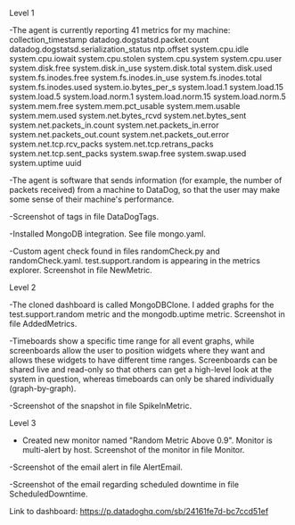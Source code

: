 Level 1

-The agent is currently reporting 41 metrics for my machine:
collection_timestamp
datadog.dogstatsd.packet.count
datadog.dogstatsd.serialization_status
ntp.offset
system.cpu.idle
system.cpu.iowait
system.cpu.stolen
system.cpu.system
system.cpu.user
system.disk.free
system.disk.in_use
system.disk.total
system.disk.used
system.fs.inodes.free
system.fs.inodes.in_use
system.fs.inodes.total
system.fs.inodes.used
system.io.bytes_per_s
system.load.1
system.load.15
system.load.5
system.load.norm.1
system.load.norm.15
system.load.norm.5
system.mem.free
system.mem.pct_usable
system.mem.usable
system.mem.used
system.net.bytes_rcvd
system.net.bytes_sent
system.net.packets_in.count
system.net.packets_in.error
system.net.packets_out.count
system.net.packets_out.error
system.net.tcp.rcv_packs
system.net.tcp.retrans_packs
system.net.tcp.sent_packs
system.swap.free
system.swap.used
system.uptime
uuid

-The agent is software that sends information (for example, the number of packets received) from a machine to DataDog, so that the user may make some sense of their machine's performance. 

-Screenshot of tags in file DataDogTags.

-Installed MongoDB integration. See file mongo.yaml.

-Custom agent check found in files randomCheck.py and randomCheck.yaml. test.support.random is appearing in the metrics explorer. Screenshot in file NewMetric. 


Level 2

-The cloned dashboard is called MongoDBClone. I added graphs for the test.support.random metric and the mongodb.uptime metric.
Screenshot in file AddedMetrics.

-Timeboards show a specific time range for all event graphs, while screenboards allow the user to position widgets where they want and allows these widgets to have different time ranges. Screenboards can be shared live and read-only so that others can get a high-level look at the system in question, whereas timeboards can only be shared individually (graph-by-graph).

-Screenshot of the snapshot in file SpikeInMetric.


Level 3


- Created new monitor named "Random Metric Above 0.9". Monitor is multi-alert by host. Screenshot of the monitor in file Monitor.

-Screenshot of the email alert in file AlertEmail.

-Screenshot of the email regarding scheduled downtime in file ScheduledDowntime.

Link to dashboard: https://p.datadoghq.com/sb/24161fe7d-bc7ccd51ef

